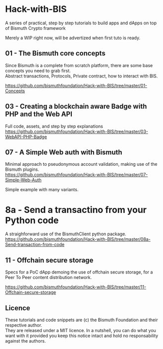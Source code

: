 # Hack-with-BIS
A series of practical, step by step tutorials to build apps and dApps on top of Bismuth Crypto framework

Merely a WIP right now, will be advertized when first tuto is ready.

## 01 - The Bismuth core concepts

Since Bismuth is a complete from scratch platform, there are some base concepts you need to grab first.  
Abstract transactions, Protocols, Private contract, how to interact with BIS.

https://github.com/bismuthfoundation/Hack-with-BIS/tree/master/01-Concepts


## 03 - Creating a blockchain aware Badge with PHP and the Web API

Full code, assets, and step by step explanations  
https://github.com/bismuthfoundation/Hack-with-BIS/tree/master/03-WebAPI-PHP-Badge



## 07 - A Simple Web auth with Bismuth

Minimal approach to pseudonymous account validation, making use of the Bismuth plugins.  
https://github.com/bismuthfoundation/Hack-with-BIS/tree/master/07-Simple-Web-Auth  

Simple example with many variants.

# 8a - Send a transactino from your Python code

A straighforward use of the BismuthClient python package.  
https://github.com/bismuthfoundation/Hack-with-BIS/tree/master/08a-Send-transaction-from-code

## 11 - Offchain secure storage

Specs for a PoC dApp demoing the use of offchain secure storage, for a Peer To Peer content distribution network.

https://github.com/bismuthfoundation/Hack-with-BIS/tree/master/11-Offchain-secure-storage

## Licence

These tutorials and code snippets are (c) the Bismuth Foundation and their respective author.  
They are released under a MIT licence. In a nutshell, you can do what you want with it provided you keep this notice intact and hold no responsability against the authors.
